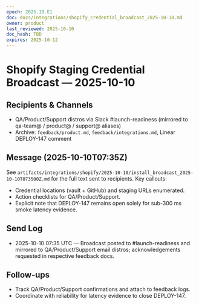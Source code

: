 ```yaml
---
epoch: 2025.10.E1
doc: docs/integrations/shopify_credential_broadcast_2025-10-10.md
owner: product
last_reviewed: 2025-10-10
doc_hash: TBD
expires: 2025-10-12
---
```

# Shopify Staging Credential Broadcast — 2025-10-10

## Recipients & Channels
- QA/Product/Support distros via Slack #launch-readiness (mirrored to qa-team@ / product@ / support@ aliases)
- Archive: `feedback/product.md`, `feedback/integrations.md`, Linear DEPLOY-147 comment

## Message (2025-10-10T07:35Z)
See `artifacts/integrations/shopify/2025-10-10/install_broadcast_2025-10-10T073500Z.md` for the full text sent to recipients. Key callouts:
- Credential locations (vault + GitHub) and staging URLs enumerated.
- Action checklists for QA/Product/Support.
- Explicit note that DEPLOY-147 remains open solely for sub-300 ms smoke latency evidence.

## Send Log
- 2025-10-10 07:35 UTC — Broadcast posted to #launch-readiness and mirrored to QA/Product/Support email distros; acknowledgements requested in respective feedback docs.

## Follow-ups
- Track QA/Product/Support confirmations and attach to feedback logs.
- Coordinate with reliability for latency evidence to close DEPLOY-147.
